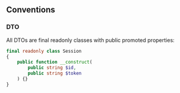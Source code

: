 ## Conventions

### DTO
All DTOs are final readonly classes with public promoted properties:

```php
final readonly class Session
{
    public function __construct(
        public string $id,
        public string $token
    ) {}
}

